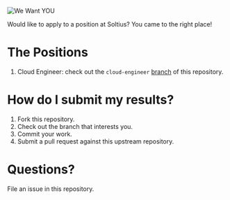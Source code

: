 ![We Want YOU](https://raw.githubusercontent.com/soltius/hiring/master/sam.jpg)

Would like to apply to a position at Soltius? You came to the right place!

# The Positions

1. Cloud Engineer: check out the `cloud-engineer` [branch](https://github.com/soltius/hiring/tree/cloud-engineer) of this repository.

# How do I submit my results?

1. Fork this repository.
2. Check out the branch that interests you.
3. Commit your work.
4. Submit a pull request against this upstream repository.

# Questions?
File an issue in this repository.

